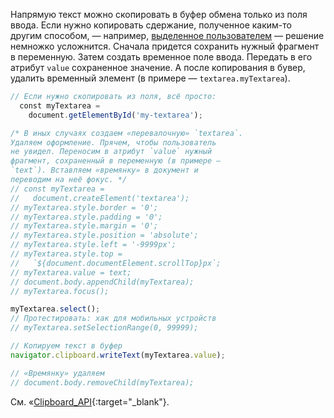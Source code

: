 Напрямую текст можно скопировать в буфер обмена только из поля ввода. Если нужно копировать сдержание, полученное каким-то другим способом, — например, [выделенное пользователем](#topic-get-selected-text) — решение немножко усложнится. Сначала придется сохранить нужный фрагмент в переменную. Затем создать временное поле ввода. Передать в его атрибут `value` сохраненное значение. А после копирования в бувер, удалить временный элемент (в примере — `textarea.myTextarea`).

```js
// Если нужно скопировать из поля, всё просто:
  const myTextarea =
    document.getElementById('my-tеxtarea');

/* В иных случаях создаем «перевалочную» `textarea`.
Удаляем оформление. Прячем, чтобы пользователь
не увидел. Переносим в атрибут `value` нужный
фрагмент, сохраненный в переменную (в примере —
`text`). Вставляем «времянку» в документ и
переводим на неё фокус. */
// const myTextarea =
//   document.createElement('textarea');
// myTextarea.style.border = '0';
// myTextarea.style.padding = '0';
// myTextarea.style.margin = '0';
// myTextarea.style.position = 'absolute';
// myTextarea.style.left = '-9999px';
// myTextarea.style.top =
//   `${document.documentElement.scrollTop}px`;
// myTextarea.value = text;
// document.body.appendChild(myTextarea);
// myTextarea.focus();

myTextarea.select();
// Протестировать: хак для мобильных устройств
// myTextarea.setSelectionRange(0, 99999);

// Копируем текст в буфер
navigator.clipboard.writeText(myTextarea.value);

// «Времянку» удаляем
// document.body.removeChild(myTextarea);
```

См. «[Clipboard_API](https://developer.mozilla.org/ru/docs/Web/API/Clipboard_API){:target="_blank"}.
